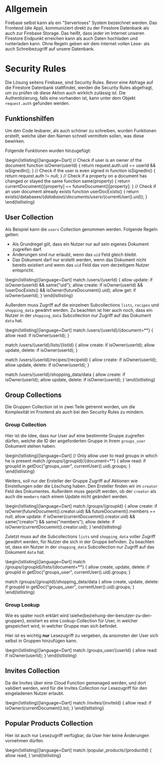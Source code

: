 # Allgemein
Firebase selbst kann als ein "Serverloses" System bezeichnet werden. Das Frontend (die App), kommuniziert direkt zu der Firestore Datenbank als auch zur Firebase Storage. Das heißt, dass jeder im Internet unseren Firestore Endpunkt erreichen kann als auch Daten hochladen und runterladen kann. Ohne Regeln geben wir dem Internet vollen Lese- als auch Schreibezugriff auf unsere Datenbank.

# Security Rules
Die Lösung seitens Firebase, sind Security Rules. Bevor eine Abfrage auf die Firestore Datenbank stattfindet, werden die Security Rules abgefragt, um zu prüfen ob diese Aktion auch wirklich zulässig ist. Die Authentizierung, falls eine vorhanden ist, kann unter dem Objekt `request.auth` gefunden werden.

## Funktionshilfen
Um den Code lesbarer, als auch schöner zu schreiben, wurden Funktionen erstellt, welche über den Namen schnell vermitteln sollen, was diese bewirken.

Folgende Funktionen wurden hinzugefügt:


\begin{lstlisting}[language=Dart]
// Check if user is an owner of the document
function isOwner(userId) {
    return request.auth.uid == userId && isSignedIn();
}
// Check if the user is even signed in
function isSignedIn() {
    return request.auth != null;
}
// Check if a property on a document has changed or stayed the same
function same(property) {
    return currentDocument()[property] == futureDocument()[property];
}
// Check if an user document already exists
function userDocExists() {
    return exists(/databases/$(database)/documents/users/$(currentUser().uid));
}
\end{lstlisting}

## User Collection
Als Beispiel kann die `users` Collection genommen werden. Folgende Regeln gelten:

* Als Grundregel gilt, dass ein Nutzer nur auf sein eigenes Dokument zugreifen darf.
* Änderungen sind nur erlaubt, wenn das `uid` Feld gleich bleibt.
* Das Dokument darf nur erstellt werden, wenn das Dokument nicht bereits existiert und wenn das `uid` Feld das vom derzeitigem Nutzer entspricht.

\begin{lstlisting}[language=Dart]
match /users/{userId} {
    allow update: if isOwner(userId) && same("uid");
    allow create: if isOwner(userId) && !userDocExists() 
                  && isOwner(futureDocument().uid);
    allow get: if isOwner(userId);
}
\end{lstlisting}

Außerdem muss Zugriff auf die einzelnen Subcollections `lists`, `recipes` und `shopping_data` gewährt werden. Zu beachten ist hier auch noch, dass ein Nutzer in der `shopping_data` Subcollection nur Zugriff auf das Dokument `data` hat.

\begin{lstlisting}[language=Dart]
match /users/{userId}/{document=**} {
    allow read: if isOwner(userId);
}

match /users/{userId}/lists/{listId} {
    allow create: if isOwner(userId);
    allow update, delete: if isOwner(userId);
}

match /users/{userId}/recipes/{recipeId} {
    allow create: if isOwner(userId);
    allow update, delete: if isOwner(userId);
}

match /users/{userId}/shopping_data/data {
    allow create: if isOwner(userId);
    allow update, delete: if isOwner(userId);
}
\end{lstlisting}

## Group Collections
Die Gruppen Collection ist in zwei Teile getrennt worden, um die Komplexität im Frontend als auch bei den Security Rules zu mindern.

### Group Collection
Hier ist die Idee, dass nur User auf eine bestimmte Gruppe zugreifen dürfen, welche die ID der angeforderten Gruppe in ihrem `groups_user` Dokument stehen haben. 

\begin{lstlisting}[language=Dart]
// Only allow user to read groups in which he is present
match /groups/{groupId}/{document=**} {
    allow read: if groupId in getDoc("groups_user", currentUser().uid).groups;
}
\end{lstlisting}

Weiters, soll nur der Ersteller der Gruppe Zugriff auf Aktionen wie Einstellungen oder die Löschung haben. Den Ersteller finden wir im `creator` Feld des Dokumentes. Außerdem muss geprüft werden, ob der `creator` als auch die `members` nach einem Update nicht geändert werden.

\begin{lstlisting}[language=Dart]
match /groups/{groupId} {
    allow create: if isOwner(futureDocument().creator.uid)
    && futureDocument().members == null;
    allow update: if isOwner(currentDocuemnt().creator.uid) && same("creator") && same("members");
    allow delete: if isOwner(currentDocuemnt().creator.uid);
}
\end{lstlisting}


Zuletzt muss auf die Subcollections `lists` und `shopping_data` voller Zugriff gewährt werden, für Nutzer die sich in der Gruppe befinden. Zu beachten ist, dass ein Nutzer in der `shopping_data` Subcollection nur Zugriff auf das Dokument `data` hat.

\begin{lstlisting}[language=Dart]
match /groups/{groupId}/lists/{document=**} {
    allow create, update, delete: if groupId in getDoc("groups_user", currentUser().uid).groups;
}

match /groups/{groupId}/shopping_data/data {
    allow create, update, delete: if groupId in getDoc("groups_user", currentUser().uid).groups;
}
\end{lstlisting}

### Group Lookup
Wie es später noch erklärt wird \siehe{beziehung-der-benutzer-zu-den-gruppen}, existiert es eine Lookup-Collection für User, in welcher gespeichert wird, in welcher Gruppe man sich befindet.

Hier ist es wichtig **nur** Lesezugriff zu vergeben, da ansonsten der User sich selbst in Gruppen hinzufügen kann.

\begin{lstlisting}[language=Dart]
match /groups_user/{userId} {
    allow read: if isOwner(userId);
}
\end{lstlisting}

## Invites Collection
Da die Invites über eine Cloud Function gemanaged werden, und dort validiert werden, wird für die Invites Collection nur Lesezugriff für den eingeladenen Nutzer erlaubt.

\begin{lstlisting}[language=Dart]
match /invites/{inviteId} {
    allow read: if isOwner(currentDocument().to);
}
\end{lstlisting}

## Popular Products Collection
Hier ist auch nur Lesezugriff verfügbar, da User hier keine Änderungen vornehmen dürfen.

\begin{lstlisting}[language=Dart]
match /popular_products/{productId} {
    allow read;
}
\end{lstlisting}
